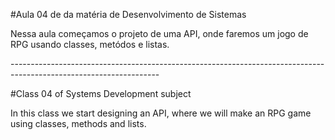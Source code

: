 #Aula 04 de da matéria de Desenvolvimento de Sistemas 

Nessa aula começamos o projeto de uma API, onde faremos um jogo de RPG usando classes, metódos e listas.

 -------------------------------------------------------------------------------------------------------------------

#Class 04 of Systems Development subject 

In this class we start designing an API, where we will make an RPG game using classes, methods and lists.
 
